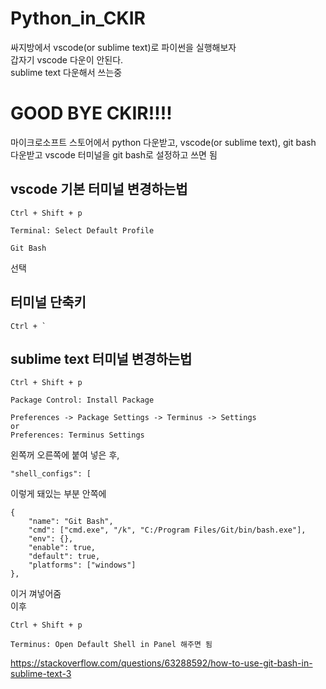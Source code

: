 # Python_in_CKIR
싸지방에서 vscode(or sublime text)로 파이썬을 실행해보자  
갑자기 vscode 다운이 안된다.  
sublime text 다운해서 쓰는중  
  
  
# GOOD BYE CKIR!!!!
  
  
마이크로소프트 스토어에서 python 다운받고, vscode(or sublime text), git bash 다운받고 vscode 터미널을 git bash로 설정하고 쓰면 됨  

## vscode 기본 터미널 변경하는법  
```
Ctrl + Shift + p
```
```
Terminal: Select Default Profile
```
```
Git Bash
```
선택  


## 터미널 단축키
```
Ctrl + `  
```
  
## sublime text 터미널 변경하는법
```
Ctrl + Shift + p
```
```
Package Control: Install Package
```
```
Preferences -> Package Settings -> Terminus -> Settings
or
Preferences: Terminus Settings
```
왼쪽꺼 오른쪽에 붙여 넣은 후,
```
"shell_configs": [
```
이렇게 돼있는 부분 안쪽에
```
{
    "name": "Git Bash",
    "cmd": ["cmd.exe", "/k", "C:/Program Files/Git/bin/bash.exe"],
    "env": {},
    "enable": true,
    "default": true,
    "platforms": ["windows"]
},
```
이거 껴넣어줌  
이후  
```
Ctrl + Shift + p
```
```
Terminus: Open Default Shell in Panel 해주면 됨
```
<https://stackoverflow.com/questions/63288592/how-to-use-git-bash-in-sublime-text-3>
